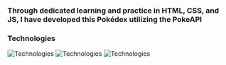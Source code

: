 ### Through dedicated learning and practice in HTML, CSS, and JS, I have developed this Pokédex utilizing the PokeAPI
### Technologies 
![Technologies](https://img.shields.io/badge/HTML5-E34F26?style=for-the-badge&logo=html5&logoColor=white) ![Technologies](https://img.shields.io/badge/CSS3-1572B6?style=for-the-badge&logo=css3&logoColor=white)
![Technologies](https://img.shields.io/badge/JavaScript-F7DF1E?style=for-the-badge&logo=javascript&logoColor=black)
